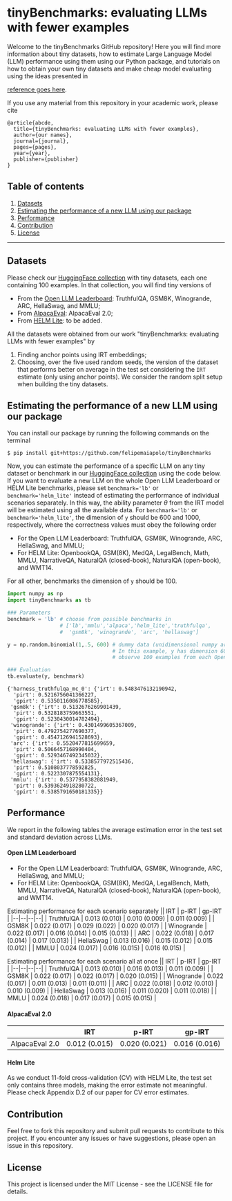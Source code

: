 # tinyBenchmarks: evaluating LLMs with fewer examples

Welcome to the tinyBenchmarks GitHub repository! Here you will find more information about tiny datasets, how to estimate Large Language Model (LLM) performance using them using our Python package, and tutorials on how to obtain your own tiny datasets and make cheap model evaluating using the ideas presented in

[reference goes here](https://arxiv.org). 

If you use any material from this repository in your academic work, please cite

    @article{abcde,
      title={tinyBenchmarks: evaluating LLMs with fewer examples},
      author={our names},
      journal={journal},
      pages={pages},
      year={year},
      publisher={publisher}
    }

## Table of contents
1. [ Datasets ](#1)
2. [ Estimating the performance of a new LLM using our package  ](#2)
3. [ Performance  ](#3)
4. [ Contribution ](#4)
5. [ License ](#5)
--------------

<a name="1"></a>
## Datasets

Please check our [HuggingFace collection](https://huggingface.co/collections/felipemaiapolo/tinybenchmarks-65d40353d37914c4c8afc6e4) with tiny datasets, each one containing 100 examples. In that collection, you will find tiny versions of 
- From the [Open LLM Leaderboard](https://huggingface.co/spaces/HuggingFaceH4/open_llm_leaderboard): TruthfulQA, GSM8K, Winogrande, ARC, HellaSwag, and MMLU;
- From [AlpacaEval](https://github.com/tatsu-lab/alpaca_eval): AlpacaEval 2.0;
- From [HELM Lite](https://crfm.stanford.edu/helm/lite): to be added.

All the datasets were obtained from our work "tinyBenchmarks: evaluating LLMs with fewer examples" by
1. Finding anchor points using IRT embeddings;
2. Choosing, over the five used random seeds, the version of the dataset that performs better on average in the test set considering the `IRT` estimate (only using anchor points). We consider the random split setup when building the tiny datasets.

<a name="2"></a>
## Estimating the performance of a new LLM using our package

You can install our package by running the following commands on the terminal

``` :sh
$ pip install git+https://github.com/felipemaiapolo/tinyBenchmarks
```

Now, you can estimate the performance of a specific LLM on any tiny dataset or benchmark in our [HuggingFace collection](https://huggingface.co/collections/felipemaiapolo/tinybenchmarks-65d40353d37914c4c8afc6e4) using the code below. If you want to evaluate a new LLM on the whole Open LLM Leaderboard or HELM Lite benchmarks, please set `benchmark='lb'` or `benchmark='helm_lite'` instead of estimating the performance of individual scenarios separately. In this way, the ability parameter $\theta$ from the IRT model will be estimated using all the available data. For `benchmark='lb'` or `benchmark='helm_lite'`, the dimension of `y` should be 600 and 1000, respectively, where the correctness values must obey the following order 
- For the Open LLM Leaderboard: TruthfulQA, GSM8K, Winogrande, ARC, HellaSwag, and MMLU;
- For HELM Lite: OpenbookQA, GSM(8K), MedQA, LegalBench, Math, MMLU, NarrativeQA, NaturalQA (closed-book), NaturalQA (open-book), and WMT14.

For all other, benchmarks the dimension of `y` should be 100.

```python
import numpy as np
import tinyBenchmarks as tb

### Parameters
benchmark = 'lb' # choose from possible benchmarks in
                 # ['lb','mmlu','alpaca','helm_lite','truthfulqa',
                 #  'gsm8k', 'winogrande', 'arc', 'hellaswag']

y = np.random.binomial(1,.5, 600) # dummy data (unidimensional numpy array)
                                  # In this example, y has dimension 600 because we
                                  # observe 100 examples from each Open LLM Leaderboard scenario)

### Evaluation
tb.evaluate(y, benchmark)
```

    {'harness_truthfulqa_mc_0': {'irt': 0.5483476132190942,
      'pirt': 0.5216756041366227,
      'gpirt': 0.5350116086778585},
     'gsm8k': {'irt': 0.5132676269901439,
      'pirt': 0.5328183759663551,
      'gpirt': 0.5230430014782494},
     'winogrande': {'irt': 0.4301499605367009,
      'pirt': 0.4792754277690377,
      'gpirt': 0.4547126941528693},
     'arc': {'irt': 0.5520477815699659,
      'pirt': 0.5066457168990404,
      'gpirt': 0.5293467492345032},
     'hellaswag': {'irt': 0.5338577972515436,
      'pirt': 0.5108037778592825,
      'gpirt': 0.5223307875554131},
     'mmlu': {'irt': 0.5377958382081949,
      'pirt': 0.5393624918280722,
      'gpirt': 0.5385791650181335}}

<a name="3"></a>
## Performance 

We report in the following tables the average estimation error in the test set and standard deviation across LLMs.

#### Open LLM Leaderboard

- For the Open LLM Leaderboard: TruthfulQA, GSM8K, Winogrande, ARC, HellaSwag, and MMLU;
- For HELM Lite: OpenbookQA, GSM(8K), MedQA, LegalBench, Math, MMLU, NarrativeQA, NaturalQA (closed-book), NaturalQA (open-book), and WMT14.


Estimating performance for each scenario separately
|| IRT | p-IRT | gp-IRT |
|--|--|--|--|
| TruthfulQA | 0.013 (0.010) | 0.010 (0.009) | 0.011 (0.009) |
| GSM8K | 0.022 (0.017) | 0.029 (0.022) | 0.020 (0.017) |
| Winogrande | 0.022 (0.017) | 0.016 (0.014) | 0.015 (0.013) |
| ARC | 0.022 (0.018) | 0.017 (0.014) | 0.017 (0.013) |
| HellaSwag | 0.013 (0.016) | 0.015 (0.012) | 0.015 (0.012) |
| MMLU | 0.024 (0.017) | 0.016 (0.015) | 0.016 (0.015) |

Estimating performance for each scenario all at once
|| IRT | p-IRT | gp-IRT |
|--|--|--|--|
| TruthfulQA  | 0.013 (0.010) | 0.016 (0.013) | 0.011 (0.009) |
| GSM8K | 0.022 (0.017) | 0.022 (0.017) | 0.020 (0.015) |
| Winogrande | 0.022 (0.017) | 0.011 (0.013) | 0.011 (0.011) |
| ARC | 0.022 (0.018) | 0.012 (0.010) | 0.010 (0.009) |
| HellaSwag | 0.013 (0.016) | 0.011 (0.020) | 0.011 (0.018) |
| MMLU | 0.024 (0.018) | 0.017 (0.017) | 0.015 (0.015) |

#### AlpacaEval 2.0
|| IRT | p-IRT | gp-IRT |
|--|--|--|--|
| AlpacaEval 2.0 | 0.012 (0.015) | 0.020 (0.021) | 0.016 (0.016) |

#### Helm Lite

As we conduct 11-fold cross-validation (CV) with HELM Lite, the test set only contains three models, making the error estimate not meaningful. Please check Appendix D.2 of our paper for CV error estimates.

<a name="4"></a>
## Contribution

Feel free to fork this repository and submit pull requests to contribute to this project. If you encounter any issues or have suggestions, please open an issue in this repository.

<a name="5"></a>
## License

This project is licensed under the MIT License - see the LICENSE file for details.
